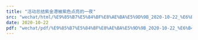```yaml
---
title: "活动总结紫金港被紫色点亮的一夜"
src: "wechat/html/%E9%85%B7%E5%84%BF%E8%AE%BA%E5%9D%9B_2020-10-22_%E6%B4%BB%E5%8A%A8%E6%80%BB%E7%BB%93%E7%B4%AB%E9%87%91%E6%B8%AF%E8%A2%AB%E7%B4%AB%E8%89%B2%E7%82%B9%E4%BA%AE%E7%9A%84%E4%B8%80%E5%A4%9C.html"
date: 2020-10-22
pdf: "wechat/pdf/%E9%85%B7%E5%84%BF%E8%AE%BA%E5%9D%9B_2020-10-22_%E6%B4%BB%E5%8A%A8%E6%80%BB%E7%BB%93%E7%B4%AB%E9%87%91%E6%B8%AF%E8%A2%AB%E7%B4%AB%E8%89%B2%E7%82%B9%E4%BA%AE%E7%9A%84%E4%B8%80%E5%A4%9C.pdf"
---
```

